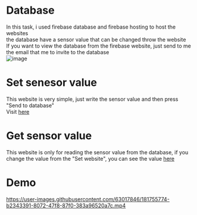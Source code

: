 # Database
In this task, i used firebase database and firebase hosting to host the websites\
the database have a sensor value that can be changed throw the website\
If you want to view the database from the firebase website, just send to me the email that me to invite to the database\
![image](https://user-images.githubusercontent.com/63017846/181753686-cf75cabb-57ff-45e3-bcde-9fb68ddd9c67.png)


# Set senesor value
This website is very simple, just write the sensor value and then press "Send to database"\
Visit [here](https://database-aacbb.web.app/)

# Get sensor value
This website is only for reading the sensor value from the database, if you change the value from the "Set website", you can see the value [here](https://viewdata.web.app/#)

# Demo
https://user-images.githubusercontent.com/63017846/181755774-b2343391-8072-47f8-87f0-383a96520a7c.mp4



